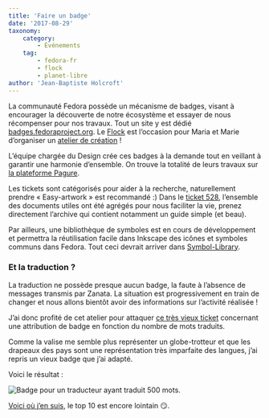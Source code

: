 ```yaml
---
title: 'Faire un badge'
date: '2017-08-29'
taxonomy:
    category:
        - Événements
    tag:
        - fedora-fr
        - flock
        - planet-libre
author: 'Jean-Baptiste Holcroft'
---
```


La communauté Fedora possède un mécanisme de badges, visant à encourager la découverte de notre écosystème et essayer de nous récompenser pour nos travaux. Tout un site y est dédié [badges.fedoraproject.org](http://badges.fedoraproject.org). Le [Flock]() est l’occasion pour Maria et Marie d’organiser un [atelier de création](https://flock2017.sched.com/event/Bm9Z/designing-fedora-badges) !

L’équipe chargée du Design crée ces badges à la demande tout en veillant à garantir une harmonie d’ensemble. On trouve la totalité de leurs travaux sur [la plateforme Pagure](https://pagure.io/Fedora-Badges/).

Les tickets sont catégorisés pour aider à la recherche, naturellement prendre « Easy-artwork » est recommandé :)
Dans le [ticket 528](https://pagure.io/Fedora-Badges/issue/528/), l’ensemble des documents utiles ont été agrégés pour nous faciliter la vie, prenez directement l’archive qui contient notamment un guide simple (et beau).

Par ailleurs, une bibliothèque de symboles est en cours de développement et permettra la réutilisation facile dans Inkscape des icônes et symboles communs dans Fedora. Tout ceci devrait arriver dans [Symbol-Library](https://pagure.io/Symbol-Library).

### Et la traduction ?

La traduction ne possède presque aucun badge, la faute à l’absence de messages transmis par Zanata. La situation est progressivement en train de changer et nous allons bientôt avoir des informations sur l’activité réalisée !

J’ai donc profité de cet atelier pour attaquer [ce très vieux ticket](https://pagure.io/Fedora-Badges/issue/221) concernant une attribution de badge en fonction du nombre de mots traduits.

Comme la valise me semble plus représenter un globe-trotteur et que les drapeaux des pays sont une représentation très imparfaite des langues, j’ai repris un vieux badge que j’ai adapté.

Voici le résultat :

<img src="https://pagure.io/Fedora-Badges/issue/raw/files/cb404d0498bf455a63d1746904b698e60951979f66ad0fa8c483a21de097fc8a-l10n-translation.png" alt="Badge pour un traducteur ayant traduit 500 mots">.

[Voici où j’en suis](https://badges.fedoraproject.org/user/jibecfed), le top 10 est encore lointain 😏.

